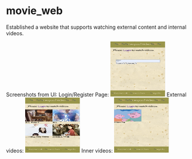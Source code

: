 # movie_web
Established a website that supports watching external content and internal videos.

Screenshots from UI:
Login/Register Page: <img width="150" height="150" src="https://github.com/ConnieZhu/movie_web/blob/master/img/Login.png" />
External videos: <img width="150" height="150" src="https://github.com/ConnieZhu/movie_web/blob/master/img/External.png" />
Inner videos: <img width="150" height="150" src="https://github.com/ConnieZhu/movie_web/blob/master/img/Inner.png" />
